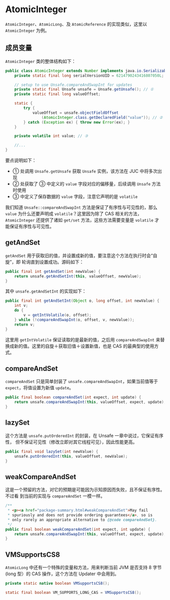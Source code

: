 # AtomicInteger

`AtomicInteger`、`AtomicLong`、及 `AtomicReference` 的实现类似，这里以
`AtomicInteger` 为例。

## 成员变量

`AtomicInteger` 类的整体结构如下：

```java
public class AtomicInteger extends Number implements java.io.Serializable {
    private static final long serialVersionUID = 6214790243416807050L;

    // setup to use Unsafe.compareAndSwapInt for updates
    private static final Unsafe unsafe = Unsafe.getUnsafe(); // ①
    private static final long valueOffset;

    static {
        try {
            valueOffset = unsafe.objectFieldOffset
                (AtomicInteger.class.getDeclaredField("value")); // ②
        } catch (Exception ex) { throw new Error(ex); }
    }

    private volatile int value; // ③

    //...
}
```

要点说明如下：

- ① 处调用 `Unsafe.getUnsafe` 获取 `Unsafe` 实例，该方法在 JUC 中将多次出现
- ② 处获取了 ③ 中定义的 `value` 字段对应的偏移量，后续调用 `Unsafe` 方法时使用
- ③ 中定义了保存数据的 `value` 字段，注意它声明的是 `volatile`

我们知道 `Unsafe::compareAndSwapInt` 方法是保证了有序性与可见性的，那么
`value` 为什么还要声明成 `volatile`？这里因为除了 CAS 相关的方法，
`AtomicInteger` 还提供了诸如 `get/set` 方法，这些方法需要变量是 `volatile` 才
能保证有序性与可见性。

## getAndSet

`getAndSet` 用于获取旧的值，并设置成新的值，要注意这个方法在执行时会“自旋”，即
轮询直到设置成功。源码如下：

```java
public final int getAndSet(int newValue) {
    return unsafe.getAndSetInt(this, valueOffset, newValue);
}
```

其中 `unsafe.getAndSetInt` 的实现如下：

```java
public final int getAndSetInt(Object o, long offset, int newValue) {
    int v;
    do {
        v = getIntVolatile(o, offset);
    } while (!compareAndSwapInt(o, offset, v, newValue));
    return v;
}
```

这里用 `getIntVolatile` 保证读取的是最新的值，之后用 `compareAndSwapInt` 来替
换成新的值。这里的自旋＋获取旧值＋设置新值，也是 CAS 的最典型的使用方式。

## compareAndSet

`compareAndSet` 只是简单封装了 `unsafe.compareAndSwapInt`，如果当前值等于
`expect`，将值设置为新值 `update`。

```java
public final boolean compareAndSet(int expect, int update) {
    return unsafe.compareAndSwapInt(this, valueOffset, expect, update);
}
```

## lazySet

这个方法是 `unsafe.putOrderedInt` 的封装，在 Unsafe 一章中说过，它保证有序性，
但不保证可见性（修改立即对其它线程可见），因此性能更高。

```java
public final void lazySet(int newValue) {
    unsafe.putOrderedInt(this, valueOffset, newValue);
}
```

## weakCompareAndSet

这是一个预留的方法，对它的预期是可能因为示知原因而失败，且不保证有序性。不过看
到当前的实现与 `compareAndSet` 一模一样。

```java
/**
 * <p><a href="package-summary.html#weakCompareAndSet">May fail
 * spuriously and does not provide ordering guarantees</a>, so is
 * only rarely an appropriate alternative to {@code compareAndSet}.
 */
public final boolean weakCompareAndSet(int expect, int update) {
    return unsafe.compareAndSwapInt(this, valueOffset, expect, update);
}
```

## VMSupportsCS8

`AtomicLong` 中还有一个特殊的变量和方法，用来判断当前 JVM 是否支持 8 字节(long
型）的 CAS 操作，这个方法在 Updater 中会用到。

```java
private static native boolean VMSupportsCS8();

static final boolean VM_SUPPORTS_LONG_CAS = VMSupportsCS8();
```
